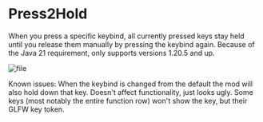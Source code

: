 # Press2Hold
When you press a specific keybind, all currently pressed keys stay held until you release them manually by pressing the keybind again.
Because of the Java 21 requirement, only supports versions 1.20.5 and up.

![file](https://github.com/user-attachments/assets/add4ee06-2497-4248-8155-4775b9ab023a)

Known issues:
When the keybind is changed from the default the mod will also hold down that key. Doesn't affect functionality, just looks ugly.
Some keys (most notably the entire function row) won't show the key, but their GLFW key token.
